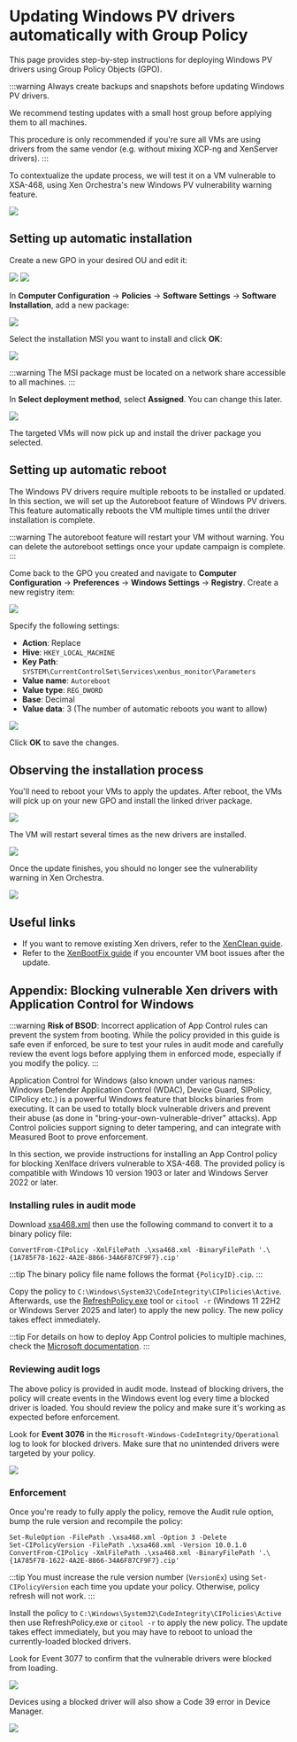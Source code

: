 # Updating Windows PV drivers automatically with Group Policy

This page provides step-by-step instructions for deploying Windows PV drivers using Group Policy Objects (GPO).

:::warning
Always create backups and snapshots before updating Windows PV drivers.

We recommend testing updates with a small host group before applying them to all machines.

This procedure is only recommended if you're sure all VMs are using drivers from the same vendor (e.g. without mixing XCP-ng and XenServer drivers).
:::

To contextualize the update process, we will test it on a VM vulnerable to XSA-468, using Xen Orchestra's new Windows PV vulnerability warning feature.

![](../assets/img/winpv-update/vuln1.png)

## Setting up automatic installation

Create a new GPO in your desired OU and edit it:

![](../assets/img/winpv-update/gpo1.png)
![](../assets/img/winpv-update/gpo2.png)

In **Computer Configuration** → **Policies** → **Software Settings** → **Software Installation**, add a new package:

![](../assets/img/winpv-update/gpo3.png)

Select the installation MSI you want to install and click **OK**:

![](../assets/img/winpv-update/gpo4.png)

:::warning
The MSI package must be located on a network share accessible to all machines.
:::

In **Select deployment method**, select **Assigned**. You can change this later.

![](../assets/img/winpv-update/gpo5.png)

The targeted VMs will now pick up and install the driver package you selected.

## Setting up automatic reboot

The Windows PV drivers require multiple reboots to be installed or updated.
In this section, we will set up the Autoreboot feature of Windows PV drivers.
This feature automatically reboots the VM multiple times until the driver installation is complete.

:::warning
The autoreboot feature will restart your VM without warning.
You can delete the autoreboot settings once your update campaign is complete.
:::

Come back to the GPO you created and navigate to **Computer Configuration** → **Preferences** → **Windows Settings** → **Registry**.
Create a new registry item:

![](../assets/img/winpv-update/gpo6.png)

Specify the following settings:

- **Action**: Replace
- **Hive**: `HKEY_LOCAL_MACHINE`
- **Key Path**: `SYSTEM\CurrentControlSet\Services\xenbus_monitor\Parameters`
- **Value name**: `Autoreboot`
- **Value type**: `REG_DWORD`
- **Base**: Decimal
- **Value data**: 3 (The number of automatic reboots you want to allow)

![](../assets/img/winpv-update/gpo8.png)

Click **OK** to save the changes.

## Observing the installation process

You'll need to reboot your VMs to apply the updates.
After reboot, the VMs will pick up on your new GPO and install the linked driver package.

![](../assets/img/winpv-update/install1.png)

The VM will restart several times as the new drivers are installed.

![](../assets/img/winpv-update/install2.png)

Once the update finishes, you should no longer see the vulnerability warning in Xen Orchestra.

![](../assets/img/winpv-update/vuln2.png)

## Useful links

- If you want to remove existing Xen drivers, refer to the [XenClean guide](/vms/#fully-removing-xen-pv-drivers-with-xenclean).
- Refer to the [XenBootFix guide](/troubleshooting/windows-pv-tools/#windows-fails-to-boot-hangs-inaccessible_boot_device) if you encounter VM boot issues after the update.

## Appendix: Blocking vulnerable Xen drivers with Application Control for Windows

:::warning
**Risk of BSOD**: Incorrect application of App Control rules can prevent the system from booting.
While the policy provided in this guide is safe even if enforced, be sure to test your rules in audit mode and carefully review the event logs before applying them in enforced mode, especially if you modify the policy.
:::

Application Control for Windows (also known under various names: Windows Defender Application Control (WDAC), Device Guard, SIPolicy, CIPolicy etc.) is a powerful Windows feature that blocks binaries from executing.
It can be used to totally block vulnerable drivers and prevent their abuse (as done in "bring-your-own-vulnerable-driver" attacks).
App Control policies support signing to deter tampering, and can integrate with Measured Boot to prove enforcement.

In this section, we provide instructions for installing an App Control policy for blocking XenIface drivers vulnerable to XSA-468.
The provided policy is compatible with Windows 10 version 1903 or later and Windows Server 2022 or later.

### Installing rules in audit mode

Download [xsa468.xml](https://github.com/xcp-ng/win-pv-drivers/raw/refs/heads/xcp-ng-9.1/extras/xsa468.xml) then use the following command to convert it to a binary policy file:

```
ConvertFrom-CIPolicy -XmlFilePath .\xsa468.xml -BinaryFilePath '.\{1A785F78-1622-4A2E-8866-34A6F87CF9F7}.cip'
```

:::tip
The binary policy file name follows the format `{PolicyID}.cip`.
:::

Copy the policy to `C:\Windows\System32\CodeIntegrity\CIPolicies\Active`.
Afterwards, use the [RefreshPolicy.exe](https://www.microsoft.com/en-us/download/details.aspx?id=102925) tool or `citool -r` (Windows 11 22H2 or Windows Server 2025 and later) to apply the new policy.
The new policy takes effect immediately.

:::tip
For details on how to deploy App Control policies to multiple machines, check the [Microsoft documentation](https://learn.microsoft.com/en-us/windows/security/application-security/application-control/app-control-for-business/deployment/appcontrol-deployment-guide).
:::

### Reviewing audit logs

The above policy is provided in audit mode.
Instead of blocking drivers, the policy will create events in the Windows event log every time a blocked driver is loaded.
You should review the policy and make sure it's working as expected before enforcement.

Look for **Event 3076** in the `Microsoft-Windows-CodeIntegrity/Operational` log to look for blocked drivers.
Make sure that no unintended drivers were targeted by your policy.

![](../assets/img/winpv-update/wdac1.png)

### Enforcement

Once you're ready to fully apply the policy, remove the Audit rule option, bump the rule version and recompile the policy:

```
Set-RuleOption -FilePath .\xsa468.xml -Option 3 -Delete
Set-CIPolicyVersion -FilePath .\xsa468.xml -Version 10.0.1.0
ConvertFrom-CIPolicy -XmlFilePath .\xsa468.xml -BinaryFilePath '.\{1A785F78-1622-4A2E-8866-34A6F87CF9F7}.cip'
```

:::tip
You must increase the rule version number (`VersionEx`) using `Set-CIPolicyVersion` each time you update your policy.
Otherwise, policy refresh will not work.
:::

Install the policy to `C:\Windows\System32\CodeIntegrity\CIPolicies\Active` then use RefreshPolicy.exe or `citool -r` to apply the new policy.
The update takes effect immediately, but you may have to reboot to unload the currently-loaded blocked drivers.

Look for Event 3077 to confirm that the vulnerable drivers were blocked from loading.

![](../assets/img/winpv-update/wdac2.png)

Devices using a blocked driver will also show a Code 39 error in Device Manager.

![](../assets/img/winpv-update/wdac3.png)
